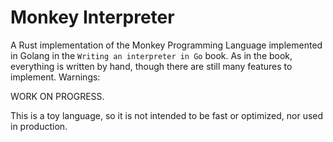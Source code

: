 # Monkey Interpreter

A Rust implementation of the Monkey Programming Language implemented in Golang in the `Writing an interpreter in Go` book.
As in the book, everything is written by hand, though there are still many features to implement.
Warnings:

WORK ON PROGRESS.

This is a toy language, so it is not intended to be fast or optimized, nor used in production.
